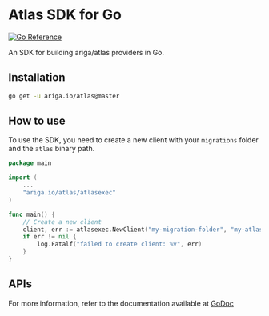 # Atlas SDK for Go

[![Go Reference](https://pkg.go.dev/badge/ariga.io/atlas-go-sdk/atlasexec.svg)](https://pkg.go.dev/ariga.io/atlas@master/atlasexec)

An SDK for building ariga/atlas providers in Go.

## Installation

```bash
go get -u ariga.io/atlas@master
```

## How to use

To use the SDK, you need to create a new client with your `migrations` folder and the `atlas` binary path.

```go
package main

import (
    ...
    "ariga.io/atlas/atlasexec"
)

func main() {
    // Create a new client
    client, err := atlasexec.NewClient("my-migration-folder", "my-atlas-cli-path")
    if err != nil {
        log.Fatalf("failed to create client: %v", err)
    }
}
```

## APIs

For more information, refer to the documentation available at [GoDoc](https://pkg.go.dev/ariga.io/atlas@master/atlasexec#Client)
